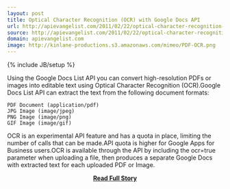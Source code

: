 ```yaml
---
layout: post
title: Optical Character Recognition (OCR) with Google Docs API
url: http://apievangelist.com/2011/02/22/optical-character-recognition-ocr-with-google-docs-api/
source: http://apievangelist.com/2011/02/22/optical-character-recognition-ocr-with-google-docs-api/
domain: apievangelist.com
image: http://kinlane-productions.s3.amazonaws.com/mimeo/PDF-OCR.png
---
```

{% include JB/setup %}<p>Using the Google Docs List API you can convert high-resolution PDFs or images into editable text using Optical Character Recognition (OCR).Google Docs List API can extract the text from the following document formats:

	PDF Document (application/pdf)
	JPG Image (image/jpeg)
	PNG Image (image/png)
	GIF Image (image/gif)

OCR is an experimental API feature and has a quota in place, limiting the number of calls that can be made.API quota is higher for Google Apps for Business users.OCR is available through the API by including the ocr=true parameter when uploading a file, then produces a separate Google Docs with extracted text for each uploaded PDF or Image.</p>
<center><p><a href="http://apievangelist.com/2011/02/22/optical-character-recognition-ocr-with-google-docs-api/" style='padding:25px; font-sze:18px; font-weight: bold;'>Read Full Story</a></p></center>
